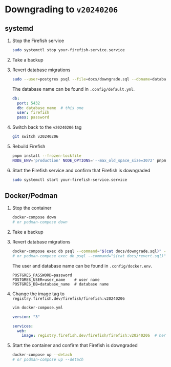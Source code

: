 # Downgrading to `v20240206`

## systemd

1. Stop the Firefish service
    ```sh
    sudo systemctl stop your-firefish-service.service
    ```
1. Take a backup
1. Revert database migrations
    ```sh
    sudo --user=postgres psql --file=docs/downgrade.sql --dbname=database_name
    ```

    The database name can be found in `.config/default.yml`.
    ```yaml
    db:
      port: 5432
      db: database_name  # this one
      user: firefish
      pass: password
    ```
1. Switch back to the `v20240206` tag
    ```sh
    git switch v20240206
    ```
1. Rebuild Firefish
    ```sh
    pnpm install --frozen-lockfile
    NODE_ENV='production' NODE_OPTIONS='--max_old_space_size=3072' pnpm run rebuild
    ```
1. Start the Firefish service and confirm that Firefish is downgraded
    ```sh
    sudo systemctl start your-firefish-service.service
    ```

## Docker/Podman

1. Stop the container
    ```sh
    docker-compose down
    # or podman-compose down
    ```
1. Take a backup
1. Revert database migrations
    ```sh
    docker-compose exec db psql --command="$(cat docs/downgrade.sql)" --user=user_name --dbname=database_name
    # or podman-compose exec db psql --command="$(cat docs/revert.sql)" --user=user_name --dbname=database_name
    ```

    The user and database name can be found in `.config/docker.env`.
    ```env
    POSTGRES_PASSWORD=password
    POSTGRES_USER=user_name    # user name
    POSTGRES_DB=database_name  # database name
    ```
1. Change the image tag to `registry.firefish.dev/firefish/firefish:v20240206`
    ```sh
    vim docker-compose.yml
    ```

    ```yaml
    version: "3"

    services:
      web:
        image: registry.firefish.dev/firefish/firefish:v20240206  # here
    ```
1. Start the container and confirm that Firefish is downgraded
    ```sh
    docker-compose up --detach
    # or podman-compose up --detach
    ```
